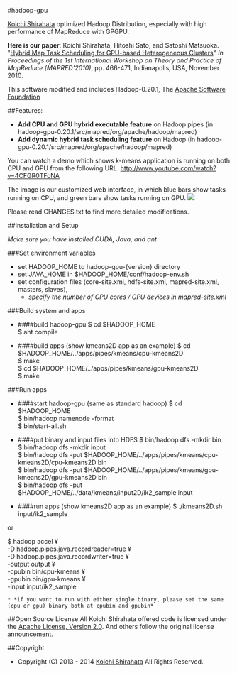 #hadoop-gpu

[Koichi Shirahata](http://matsu-www.is.titech.ac.jp/~koichi-s/>) optimized Hadoop Distribution, especially with high performance of MapReduce with GPGPU.  
  
**Here is our paper**: Koichi Shirahata, Hitoshi Sato, and Satoshi Matsuoka. "[Hybrid Map Task Scheduling for GPU-based Heterogeneous Clusters](http://ieeexplore.ieee.org/xpls/abs_all.jsp?arnumber=5708524)" *In Proceedings of the 1st International Workshop on Theory and Practice of MapReduce (MAPRED'2010)*, pp. 466-471, Indianapolis, USA, November 2010.
  
This software modified and includes Hadoop-0.20.1, The [Apache Software Foundation](http://www.apache.org/)

##Features:  
* **Add CPU and GPU hybrid executable feature** on Hadoop pipes (in
hadoop-gpu-0.20.1/src/mapred/org/apache/hadoop/mapred)
* **Add dynamic hybrid task scheduling feature** on Hadoop (in hadoop-gpu-0.20.1/src/mapred/org/apache/hadoop/mapred)

You can watch a demo which shows k-means application is running on both CPU and GPU from the following URL.
<http://www.youtube.com/watch?v=4CFGR0TFcNA>

The image is our customized web interface, in which blue bars show tasks running on CPU, and green bars show tasks running on GPU.
![](https://raw.github.com/koichi626/hadoop-gpu/master/img/hadoop-hybrid.png)

Please read CHANGES.txt to find more detailed modifications.

##Installation and Setup

*Make sure you have installed CUDA, Java, and ant*

###Set environment variables
* set HADOOP_HOME to hadoop-gpu-{version} directory
* set JAVA_HOME in $HADOOP_HOME/conf/hadoop-env.sh
* set configuration files (core-site.xml, hdfs-site.xml, mapred-site.xml, masters, slaves),
    * *specify the number of CPU cores / GPU devices in mapred-site.xml*

###Build system and apps
* ####build hadoop-gpu
 $ cd $HADOOP_HOME  
 $ ant compile

* ####build apps (show kmeans2D app as an example)
 $ cd $HADOOP_HOME/../apps/pipes/kmeans/cpu-kmeans2D  
 $ make  
 $ cd $HADOOP_HOME/../apps/pipes/kmeans/gpu-kmeans2D  
 $ make

###Run apps
* ####start hadoop-gpu (same as standard hadoop)
 $ cd $HADOOP_HOME  
 $ bin/hadoop namenode -format  
 $ bin/start-all.sh

* ####put binary and input files into HDFS
 $ bin/hadoop dfs -mkdir bin  
 $ bin/hadoop dfs -mkdir input  
 $ bin/hadoop dfs -put $HADOOP_HOME/../apps/pipes/kmeans/cpu-kmeans2D/cpu-kmeans2D bin  
 $ bin/hadoop dfs -put $HADOOP_HOME/../apps/pipes/kmeans/gpu-kmeans2D/gpu-kmeans2D bin  
 $ bin/hadoop dfs -put $HADOOP_HOME/../data/kmeans/input2D/ik2_sample input

* ####run apps (show kmeans2D app as an example)
 $ ./kmeans2D.sh input/ik2_sample  
  
 or
    
 $ hadoop accel ¥  
     -D hadoop.pipes.java.recordreader=true ¥  
     -D hadoop.pipes.java.recordwriter=true ¥  
     -output output ¥  
     -cpubin bin/cpu-kmeans ¥  
     -gpubin bin/gpu-kmeans ¥  
     -input input/ik2_sample  


    * *if you want to run with either single binary, please set the same (cpu or gpu) binary both at cpubin and gpubin*

##Open Source License
All Koichi Shirahata offered code is licensed under the [Apache License, Version 2.0](http://www.apache.org/licenses/LICENSE-2.0). And others follow the original license announcement.

##Copyright
* Copyright (C) 2013 - 2014 [Koichi Shirahata](http://matsu-www.is.titech.ac.jp/~koichi-s/>) All Rights Reserved.

